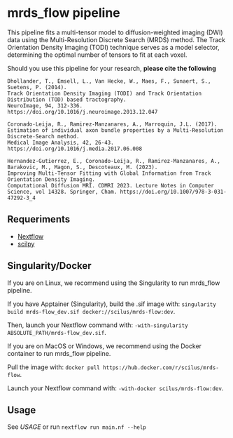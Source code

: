 # mrds_flow pipeline

This pipeline fits a multi-tensor model to diffusion-weighted imaging (DWI) data using the Multi-Resolution Discrete Search (MRDS) method. The Track Orientation Density Imaging (TODI) technique serves as a model selector, determining the optimal number of tensors to fit at each voxel.

Should you use this pipeline for your research, **please cite the following**

```
Dhollander, T., Emsell, L., Van Hecke, W., Maes, F., Sunaert, S., Suetens, P. (2014).
Track Orientation Density Imaging (TODI) and Track Orientation Distribution (TOD) based tractography.
NeuroImage, 94, 312-336. https://doi.org/10.1016/j.neuroimage.2013.12.047

Coronado-Leija, R., Ramirez-Manzanares, A., Marroquin, J.L. (2017).
Estimation of individual axon bundle properties by a Multi-Resolution Discrete-Search method.
Medical Image Analysis, 42, 26-43. https://doi.org/10.1016/j.media.2017.06.008

Hernandez-Gutierrez, E., Coronado-Leija, R., Ramirez-Manzanares, A., Barakovic, M., Magon, S., Descoteaux, M. (2023).
Improving Multi-Tensor Fitting with Global Information from Track Orientation Density Imaging.
Computational Diffusion MRI. CDMRI 2023. Lecture Notes in Computer Science, vol 14328. Springer, Cham. https://doi.org/10.1007/978-3-031-47292-3_4
```

Requeriments
------------

- [Nextflow](https://www.nextflow.io)
- [scilpy](https://github.com/scilus/scilpy)

Singularity/Docker
-----------

If you are on Linux, we recommend using the Singularity to run mrds_flow pipeline.

If you have Apptainer (Singularity), build the .sif image with:
`singularity build mrds-flow_dev.sif docker://scilus/mrds-flow:dev`.

Then, launch your Nextflow command with:
`-with-singularity ABSOLUTE_PATH/mrds-flow_dev.sif`.

If you are on MacOS or Windows, we recommend using the Docker container to run mrds_flow pipeline.

Pull the image with:
`docker pull https://hub.docker.com/r/scilus/mrds-flow`.

Launch your Nextflow command with:
`-with-docker scilus/mrds-flow:dev`.

Usage
-----

See *USAGE* or run `nextflow run main.nf --help`